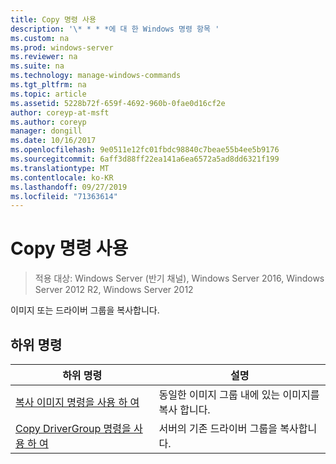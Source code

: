 ```yaml
---
title: Copy 명령 사용
description: '\* * * *에 대 한 Windows 명령 항목 '
ms.custom: na
ms.prod: windows-server
ms.reviewer: na
ms.suite: na
ms.technology: manage-windows-commands
ms.tgt_pltfrm: na
ms.topic: article
ms.assetid: 5228b72f-659f-4692-960b-0fae0d16cf2e
author: coreyp-at-msft
ms.author: coreyp
manager: dongill
ms.date: 10/16/2017
ms.openlocfilehash: 9e0511e12fc01fbdc98840c7beae55b4ee5b9176
ms.sourcegitcommit: 6aff3d88ff22ea141a6ea6572a5ad8dd6321f199
ms.translationtype: MT
ms.contentlocale: ko-KR
ms.lasthandoff: 09/27/2019
ms.locfileid: "71363614"
---
```

# <a name="using-the-copy-command"></a>Copy 명령 사용

>적용 대상: Windows Server (반기 채널), Windows Server 2016, Windows Server 2012 R2, Windows Server 2012

이미지 또는 드라이버 그룹을 복사합니다.
## <a name="subcommands"></a>하위 명령
|하위 명령|설명|
|-------|--------|
|[복사 이미지 명령을 사용 하 여](using-the-copy-image-command.md)|동일한 이미지 그룹 내에 있는 이미지를 복사 합니다.|
|[Copy DriverGroup 명령을 사용 하 여](using-the-copy-drivergroup-command.md)|서버의 기존 드라이버 그룹을 복사합니다.|
